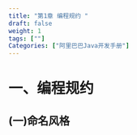 ```yaml
---
title: "第1章 编程规约 "
draft: false
weight: 1
tags: [""]
Categories: ["阿里巴巴Java开发手册"]
---
```


# 一、编程规约 

## (一)命名风格 



